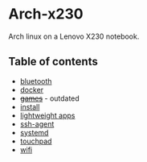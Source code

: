 # Arch-x230

Arch linux on a Lenovo X230 notebook.

## Table of contents

- [bluetooth](./bluetooth.md)
- [docker](./docker.md)
- ~~[games](./games.md)~~ - outdated
- [install](./install.md)
- [lightweight apps](./light-apps.md)
- [ssh-agent](./ssh-agent.md)
- [systemd](./systemd.md)
- [touchpad](./touchpad.md)
- [wifi](./wifi.md)
